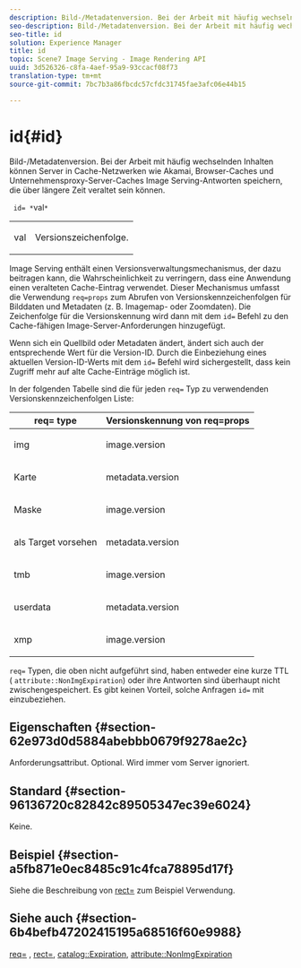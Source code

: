 ```yaml
---
description: Bild-/Metadatenversion. Bei der Arbeit mit häufig wechselnden Inhalten können Server in Cache-Netzwerken wie Akamai, Browser-Caches und Unternehmensproxy-Server-Caches Image Serving-Antworten speichern, die über längere Zeit veraltet sein können.
seo-description: Bild-/Metadatenversion. Bei der Arbeit mit häufig wechselnden Inhalten können Server in Cache-Netzwerken wie Akamai, Browser-Caches und Unternehmensproxy-Server-Caches Image Serving-Antworten speichern, die über längere Zeit veraltet sein können.
seo-title: id
solution: Experience Manager
title: id
topic: Scene7 Image Serving - Image Rendering API
uuid: 3d526326-c8fa-4aef-95a9-93ccacf08f73
translation-type: tm+mt
source-git-commit: 7bc7b3a86fbcdc57cfdc31745fae3afc06e44b15

---
```



# id{#id}

Bild-/Metadatenversion. Bei der Arbeit mit häufig wechselnden Inhalten können Server in Cache-Netzwerken wie Akamai, Browser-Caches und Unternehmensproxy-Server-Caches Image Serving-Antworten speichern, die über längere Zeit veraltet sein können.

` id= *`val`*`

<table id="simpletable_3A6EBDA15B004636804E1ACEF952479A"> 
 <tr class="strow"> 
  <td class="stentry"> <p> <span class="codeph"> <span class="varname"> val </span></span> </p> </td> 
  <td class="stentry"> <p>Versionszeichenfolge. </p> </td> 
 </tr> 
</table>

Image Serving enthält einen Versionsverwaltungsmechanismus, der dazu beitragen kann, die Wahrscheinlichkeit zu verringern, dass eine Anwendung einen veralteten Cache-Eintrag verwendet. Dieser Mechanismus umfasst die Verwendung `req=props` zum Abrufen von Versionskennzeichenfolgen für Bilddaten und Metadaten (z. B. Imagemap- oder Zoomdaten). Die Zeichenfolge für die Versionskennung wird dann mit dem `id=` Befehl zu den Cache-fähigen Image-Server-Anforderungen hinzugefügt.

Wenn sich ein Quellbild oder Metadaten ändert, ändert sich auch der entsprechende Wert für die Version-ID. Durch die Einbeziehung eines aktuellen Version-ID-Werts mit dem `id=` Befehl wird sichergestellt, dass kein Zugriff mehr auf alte Cache-Einträge möglich ist.

In der folgenden Tabelle sind die für jeden `req=` Typ zu verwendenden Versionskennzeichenfolgen Liste:

<table id="table_AE39BEBE18864880BBBF1C4F16785E2D"> 
 <thead> 
  <tr> 
   <th class="entry"> <b> req= type</b> </th> 
   <th class="entry"> <b> Versionskennung von req=props</b> </th> 
  </tr> 
 </thead>
 <tbody> 
  <tr> 
   <td> <p> img </p> </td> 
   <td> <p> image.version </p> </td> 
  </tr> 
  <tr> 
   <td> <p> Karte </p> </td> 
   <td> <p> metadata.version </p> </td> 
  </tr> 
  <tr> 
   <td> <p> Maske </p> </td> 
   <td> <p> image.version </p> </td> 
  </tr> 
  <tr> 
   <td> <p> als Target vorsehen </p> </td> 
   <td> <p> metadata.version </p> </td> 
  </tr> 
  <tr> 
   <td> <p> tmb </p> </td> 
   <td> <p> image.version </p> </td> 
  </tr> 
  <tr> 
   <td> <p> userdata </p> </td> 
   <td> <p> metadata.version </p> </td> 
  </tr> 
  <tr> 
   <td> <p> xmp </p> </td> 
   <td> <p> image.version </p> </td> 
  </tr> 
 </tbody> 
</table>

`req=` Typen, die oben nicht aufgeführt sind, haben entweder eine kurze TTL ( `attribute::NonImgExpiration`) oder ihre Antworten sind überhaupt nicht zwischengespeichert. Es gibt keinen Vorteil, solche Anfragen `id=` mit einzubeziehen.

## Eigenschaften {#section-62e973d0d5884abebbb0679f9278ae2c}

Anforderungsattribut. Optional. Wird immer vom Server ignoriert.

## Standard {#section-96136720c82842c89505347ec39e6024}

Keine.

## Beispiel {#section-a5fb871e0ec8485c91c4fca78895d17f}

Siehe die Beschreibung von [rect=](../../../../../is-api/http-ref/image-serving-api-ref/c-http-protocol-reference/c-command-reference/r-rect.md#reference-520b90d30b4c4b4692a723e4df6adaf3) zum Beispiel Verwendung.

## Siehe auch {#section-6b4befb47202415195a68516f60e9988}

[req=](../../../../../is-api/http-ref/image-serving-api-ref/c-http-protocol-reference/c-command-reference/r-req/r-req.md#reference-907cdb4a97034db7ad94695f25552e76) , [rect=](../../../../../is-api/http-ref/image-serving-api-ref/c-http-protocol-reference/c-command-reference/r-rect.md#reference-520b90d30b4c4b4692a723e4df6adaf3), [catalog::Expiration](../../../../../is-api/image-catalog/image-serving-api-ref/c-image-catalog-reference/c-image-svg-data-reference/c-image-data-reference/r-expiration-cat.md#reference-a7afd668ecbb4d2da65d86259aa6a28a), [attribute::NonImgExpiration](../../../../../is-api/image-catalog/image-serving-api-ref/c-image-catalog-reference/c-attributes-reference/r-nonimgexpiration.md#reference-a8066cd0d24b4ea98100ade4821f1f9d)
